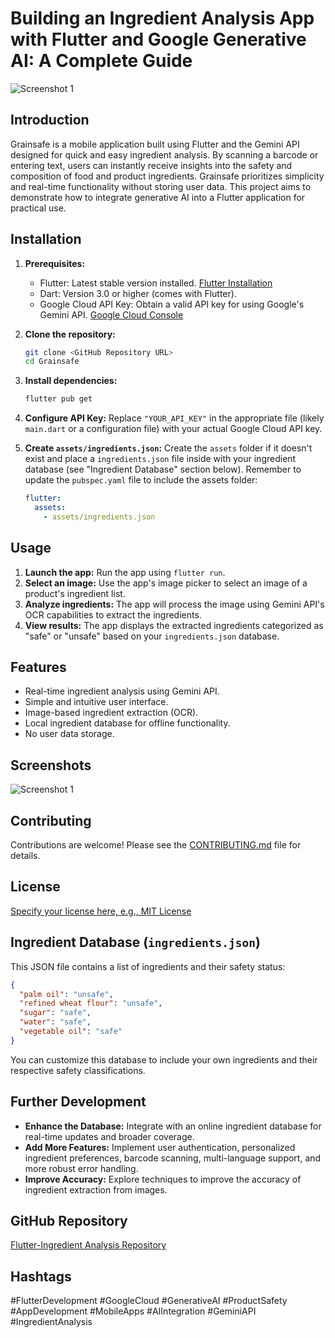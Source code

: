 # Building an Ingredient Analysis App with Flutter and Google Generative AI: A Complete Guide
![Screenshot 1](https://files.oaiusercontent.com/file-F9MNAxRDGYBspLzKLUYH3n?se=2024-12-06T10%3A09%3A56Z&sp=r&sv=2024-08-04&sr=b&rscc=max-age%3D604800%2C%20immutable%2C%20private&rscd=attachment%3B%20filename%3D15ae6dcb-9b47-4ecd-b2fe-8b3b76555a3d.webp&sig=42nngcnsd/WlxKpF2UZhKpT5C8Xu8LTOaI37cQwXpkI%3D)

## Introduction

Grainsafe is a mobile application built using Flutter and the Gemini API designed for quick and easy ingredient analysis.  By scanning a barcode or entering text, users can instantly receive insights into the safety and composition of food and product ingredients. Grainsafe prioritizes simplicity and real-time functionality without storing user data. This project aims to demonstrate how to integrate generative AI into a Flutter application for practical use.


## Installation

1. **Prerequisites:**
   - Flutter: Latest stable version installed.  [Flutter Installation](https://flutter.dev/docs/get-started/install)
   - Dart: Version 3.0 or higher (comes with Flutter).
   - Google Cloud API Key: Obtain a valid API key for using Google's Gemini API. [Google Cloud Console](https://console.cloud.google.com/)

2. **Clone the repository:**

   ```bash
   git clone <GitHub Repository URL>
   cd Grainsafe
   ```

3. **Install dependencies:**

   ```bash
   flutter pub get
   ```

4. **Configure API Key:**  Replace `"YOUR_API_KEY"` in the appropriate file (likely `main.dart` or a configuration file) with your actual Google Cloud API key.

5. **Create `assets/ingredients.json`:** Create the `assets` folder if it doesn't exist and place a `ingredients.json` file inside with your ingredient database (see "Ingredient Database" section below).  Remember to update the `pubspec.yaml` file to include the assets folder:

   ```yaml
   flutter:
     assets:
       - assets/ingredients.json
   ```


## Usage

1. **Launch the app:** Run the app using `flutter run`.
2. **Select an image:** Use the app's image picker to select an image of a product's ingredient list.
3. **Analyze ingredients:** The app will process the image using Gemini API's OCR capabilities to extract the ingredients.
4. **View results:** The app displays the extracted ingredients categorized as "safe" or "unsafe" based on your `ingredients.json` database.


## Features

*   Real-time ingredient analysis using Gemini API.
*   Simple and intuitive user interface.
*   Image-based ingredient extraction (OCR).
*   Local ingredient database for offline functionality.
*   No user data storage.


## Screenshots

![Screenshot 1](https://miro.medium.com/v2/resize:fit:1400/format:webp/1*AAC55c9gpduuw3eCaT8FWQ.png)



## Contributing

Contributions are welcome! Please see the [CONTRIBUTING.md](CONTRIBUTING.md) file for details.


## License

[Specify your license here, e.g., MIT License](LICENSE)


## Ingredient Database (`ingredients.json`)

This JSON file contains a list of ingredients and their safety status:

```json
{
  "palm oil": "unsafe",
  "refined wheat flour": "unsafe",
  "sugar": "safe",
  "water": "safe",
  "vegetable oil": "safe"
}
```

You can customize this database to include your own ingredients and their respective safety classifications.


##  Further Development

*   **Enhance the Database:** Integrate with an online ingredient database for real-time updates and broader coverage.
*   **Add More Features:**  Implement user authentication, personalized ingredient preferences, barcode scanning, multi-language support, and more robust error handling.
*   **Improve Accuracy:** Explore techniques to improve the accuracy of ingredient extraction from images.


## GitHub Repository

[Flutter-Ingredient Analysis Repository](https://github.com/prdalai/ingrain-food-ai/)


## Hashtags

#FlutterDevelopment #GoogleCloud #GenerativeAI #ProductSafety #AppDevelopment #MobileApps #AIIntegration #GeminiAPI #IngredientAnalysis
